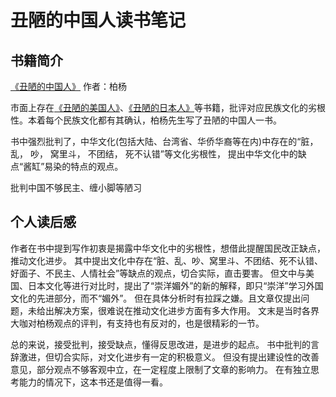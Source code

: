 # 丑陋的中国人读书笔记

## 书籍简介

[《丑陋的中国人》](https://book.douban.com/subject/1027247/)
作者：柏杨

市面上存在[《丑陋的美国人》](https://book.douban.com/subject/1761842/)、[《丑陋的日本人》](https://book.douban.com/subject/3105926/)等书籍，批评对应民族文化的劣根性。本着每个民族文化都有其确认，柏杨先生写了丑陋的中国人一书。

书中强烈批判了，中华文化(包括大陆、台湾省、华侨华裔等在内)中存在的“脏，乱， 吵， 窝里斗， 不团结， 死不认错”等文化劣根性， 提出中华文化中的缺点“酱缸”易染的特点的观点。

批判中国不够民主、缠小脚等陋习

## 个人读后感

作者在书中提到写作初衷是揭露中华文化中的劣根性，想借此提醒国民改正缺点，推动文化进步。
其中提出文化中存在“脏、乱、吵、窝里斗、不团结、死不认错、好面子、不民主、人情社会”等缺点的观点，切合实际，直击要害。
但文中与美国、日本文化等进行对比时，提出了“崇洋媚外”的新的解释，即只“崇洋”学习外国文化的先进部分，而不“媚外”。
但在具体分析时有拉踩之嫌。且文章仅提出问题，未给出解决方案，很难说在推动文化进步方面有多大作用。
文末是当时各界大咖对柏杨观点的评判，有支持也有反对的，也是很精彩的一节。

总的来说，接受批判，接受缺点，懂得反思改进，是进步的起点。
书中批判的言辞激进，但切合实际，对文化进步有一定的积极意义。
但没有提出建设性的改善意见，部分观点不够客观中立，在一定程度上限制了文章的影响力。
在有独立思考能力的情况下，这本书还是值得一看。
